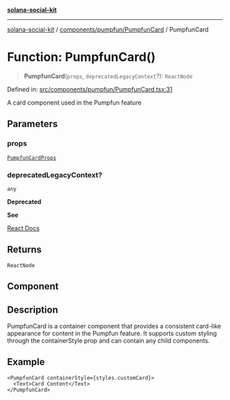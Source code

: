 [**solana-social-kit**](../../../../README.md)

***

[solana-social-kit](../../../../README.md) / [components/pumpfun/PumpfunCard](../README.md) / PumpfunCard

# Function: PumpfunCard()

> **PumpfunCard**(`props`, `deprecatedLegacyContext`?): `ReactNode`

Defined in: [src/components/pumpfun/PumpfunCard.tsx:31](https://github.com/SendArcade/solana-social-starter/blob/03568260ca96ed63f77049843c721de1cb011893/src/components/pumpfun/PumpfunCard.tsx#L31)

A card component used in the Pumpfun feature

## Parameters

### props

[`PumpfunCardProps`](../interfaces/PumpfunCardProps.md)

### deprecatedLegacyContext?

`any`

**Deprecated**

**See**

[React Docs](https://legacy.reactjs.org/docs/legacy-context.html#referencing-context-in-lifecycle-methods)

## Returns

`ReactNode`

## Component

## Description

PumpfunCard is a container component that provides a consistent card-like appearance
for content in the Pumpfun feature. It supports custom styling through the containerStyle
prop and can contain any child components.

## Example

```tsx
<PumpfunCard containerStyle={styles.customCard}>
  <Text>Card Content</Text>
</PumpfunCard>
```
